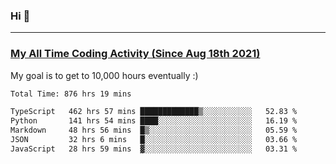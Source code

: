 ### Hi 🙂

---

### <a href="https://wakatime.com/@Eroxl">My All Time Coding Activity (Since Aug 18th 2021)</a>
My goal is to get to 10,000 hours eventually :)
<!--START_SECTION:waka-->

```txt
Total Time: 876 hrs 19 mins

TypeScript   462 hrs 57 mins █████████████▒░░░░░░░░░░░   52.83 %
Python       141 hrs 54 mins ████░░░░░░░░░░░░░░░░░░░░░   16.19 %
Markdown     48 hrs 56 mins  █▒░░░░░░░░░░░░░░░░░░░░░░░   05.59 %
JSON         32 hrs 6 mins   █░░░░░░░░░░░░░░░░░░░░░░░░   03.66 %
JavaScript   28 hrs 59 mins  ▓░░░░░░░░░░░░░░░░░░░░░░░░   03.31 %
```

<!--END_SECTION:waka-->
